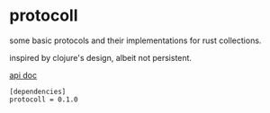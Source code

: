 # protocoll

some basic protocols and their implementations for rust collections.

inspired by clojure's design, albeit not persistent.

[api doc](https://ysmiraak.github.io/protocoll/)

```
[dependencies]
protocoll = 0.1.0
```
